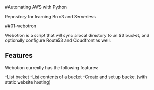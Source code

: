 #Automating AWS with Python

Repository for learning Boto3 and Serverless


##01-webotron

Webotron is a script that will sync a local directory to an S3 bucket, and optionally configure Route53 and Cloudfront as well.

## Features

Webotron currently has the following features:

-List bucket
-List contents of a bucket
-Create and set up bucket (with static website hosting)
